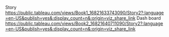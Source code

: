 Story
https://public.tableau.com/views/Book1_16821633743090/Story2?:language=en-US&publish=yes&:display_count=n&:origin=viz_share_link
Dash board
https://public.tableau.com/views/Book2_16821640711090/Story2?:language=en-US&publish=yes&:display_count=n&:origin=viz_share_link
